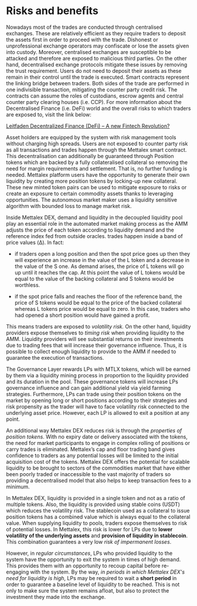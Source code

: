 # Risks and benefits

Nowadays most of the trades are conducted through centralised exchanges. These are relatively efficient as they require traders to deposit the assets first in order to proceed with the trade. Dishonest or unprofessional exchange operators may confiscate or lose the assets given into custody. Moreover, centralised exchanges are susceptible to be attacked and therefore are exposed to malicious third parties. On the other hand, decentralised exchange protocols mitigate these issues by removing the trust requirement. Users do not need to deposit their assets as these remain in their control until the trade is executed. Smart contracts represent the linking bridge between traders. Both sides of the trade are performed in one indivisible transaction, mitigating the counter party credit risk. The contracts can assume the roles of custodians, escrow agents and central counter party clearing houses \(i.e. CCP\). For more information about the Decentralised Finance \(i.e. DeFi\) world and the overall risks to which traders are exposed to, visit the link below:

[Leitfaden Decentralized Finance \(DeFi\) – A new Fintech Revolution?](https://www.bitkom.org/Bitkom/Publikationen/Decentralized-Finance-A-new-Fintech-Revolution)

Asset holders are equipped by the system with risk management tools without charging high spreads. Users are not exposed to counter party risk as all transactions and trades happen through the Mettalex smart contract. This decentralisation can additionally be guaranteed through Position tokens which are backed by a fully collateralised collateral so removing the need for margin requirements and settlement. That is, no further funding is needed. Mettalex platform users have the opportunity to generate their own liquidity by creating more position tokens by locking-up new collateral. These new minted token pairs can be used to mitigate exposure to risks or create an exposure to certain commodity assets thanks to leveraging opportunities. The autonomous market maker uses a liquidity sensitive algorithm with bounded loss to manage market risk.

Inside Mettalex DEX, demand and liquidity in the decoupled liquidity pool play an essential role in the automated market making process as the AMM adjusts the price of each token according to liquidity demand and the reference index fed from outside oracles. trades happen inside a band of price values \(Δ\). In fact:

* if traders open a long position and then the spot price goes up then they will experience an increase in the value of the L token and a decrease in the value of the S one. As demand arises, the price of L tokens will go up until it reaches the cap. At this point the value of L tokens would be equal to the value of the backing collateral and S tokens would be worthless.

* if the spot price falls and reaches the floor of the reference band, the price of S tokens would be equal to the price of the backed collateral whereas L tokens price would be equal to zero. In this case, traders who had opened a short position would have gained a profit. 

This means traders are exposed to _volatility risk._ On the other hand, liquidity providers expose themselves to _timing risk_ when providing liquidity to the AMM. Liquidity providers will see substantial returns on their investments due to trading fees that will increase their governance influence. Thus, it is possible to collect enough liquidity to provide to the AMM if needed to guarantee the execution of transactions. 

The Governance Layer rewards LPs with MTLX tokens, which will be earned by them via a liquidity mining process in proportion to the liquidity provided and its duration in the pool. These governance tokens will increase LPs governance influence and can gain additional yield via yield farming strategies. Furthermore, LPs can trade using their position tokens on the market by opening long or short positions according to their strategies and risk propensity as the trader will have to face volatility risk connected to the underlying asset price. However, each LP is allowed to exit a position at any point.

An additional way Mettalex DEX reduces risk is through the _properties of position tokens_. With no expiry date or delivery associated with the tokens, the need for market participants to engage in complex rolling of positions or carry trades is eliminated. Mettalex’s cap and floor trading band gives confidence to traders as any potential losses will be limited to the initial acquisition cost of the tokens. Mettalex DEX offers the potential for scalable liquidity to be brought to sectors of the commodities market that have either been poorly traded or inaccessible to the vast majority of traders so providing a decentralised model that also helps to keep transaction fees to a minimum.  

In Mettalex DEX, liquidity is provided in a single token and not as a ratio of multiple tokens. Also, the liquidity is provided using stable coins \(USDT\) which reduces the volatility risk. The stablecoin used as a collateral to issue position tokens has a combined value which is always equal to the collateral value. When supplying liquidity to pools,  traders expose themselves to risk of  potential losses. In Mettalex, this risk is lower for LPs due to **lower volatility of the underlying assets** and **provision of liquidity in stablecoin**. This combination guarantees a very low _risk of impermanent losses_. 

However,  in _regular circumstances_, LPs who provided liquidity to the system have the opportunity to exit the system in times of high demand. This provides them with an opportunity to recoup capital before re-engaging with the system. By the way, _in periods in which Mettalex DEX's need for liquidity is high_, LPs may be required to wait a **short period** in order to guarantee a baseline level of liquidity to be reached. This is not only to make sure the system remains afloat, but also to protect the investment they made into the exchange.   


